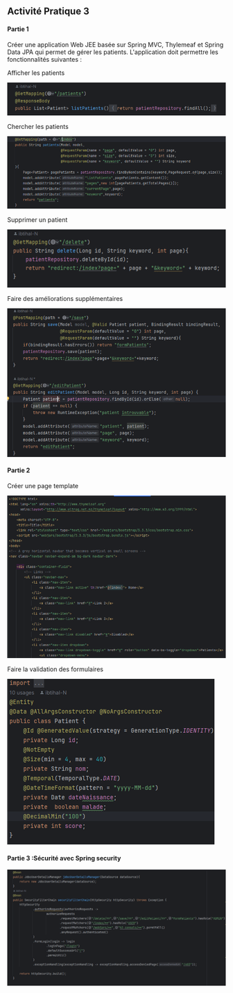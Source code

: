 <h2>Activité Pratique 3</h2>
<h4>Partie 1</h4> 

<p>Créer une application Web JEE basée sur Spring MVC, Thylemeaf et Spring Data JPA qui permet de gérer les patients. L'application doit permettre les fonctionnalités suivantes :</p>
<p>Afficher les patients</p>
<img src="captures/img3.png">

<p>Chercher les patients</p>
<img src="captures/img2.png">

<p>Supprimer un patient</p>
<img src="captures/img4.png">

<p>Faire des améliorations supplémentaires</p>
<img src="captures/img5.png">

<h4>Partie 2</h4>  
<p>Créer une page template</p>
<img src="captures/img6.png">

<p>Faire la validation des formulaires</p>
<img src="captures/img7.png">

<h4>Partie 3 :Sécurité avec Spring security </h4>
<img src="captures/img.png">
